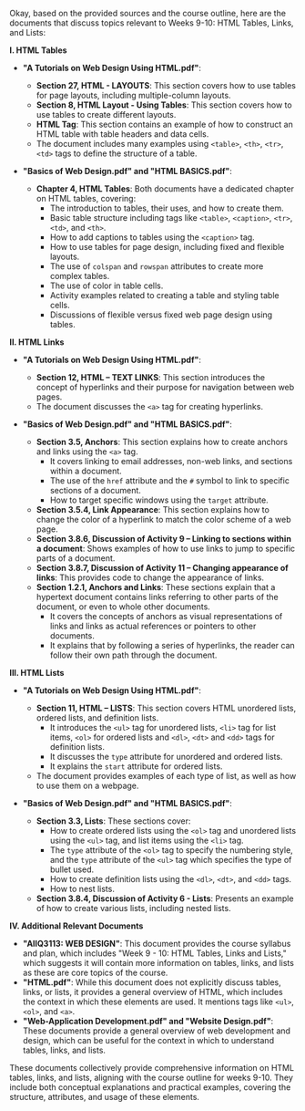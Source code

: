 Okay, based on the provided sources and the course outline, here are the documents that discuss topics relevant to Weeks 9-10: HTML Tables, Links, and Lists:

**I. HTML Tables**

- **"A Tutorials on Web Design Using HTML.pdf"**:
    
    - **Section 27, HTML - LAYOUTS**: This section covers how to use tables for page layouts, including multiple-column layouts.
    - **Section 8, HTML Layout - Using Tables**: This section covers how to use tables to create different layouts.
    - **HTML Tag**: This section contains an example of how to construct an HTML table with table headers and data cells.
    - The document includes many examples using `<table>`, `<th>`, `<tr>`, `<td>` tags to define the structure of a table.
- **"Basics of Web Design.pdf" and "HTML BASICS.pdf"**:
    
    - **Chapter 4, HTML Tables**: Both documents have a dedicated chapter on HTML tables, covering:
        - The introduction to tables, their uses, and how to create them.
        - Basic table structure including tags like `<table>`, `<caption>`, `<tr>`, `<td>`, and `<th>`.
        - How to add captions to tables using the `<caption>` tag.
        - How to use tables for page design, including fixed and flexible layouts.
        - The use of `colspan` and `rowspan` attributes to create more complex tables.
        - The use of color in table cells.
        - Activity examples related to creating a table and styling table cells.
        - Discussions of flexible versus fixed web page design using tables.

**II. HTML Links**

- **"A Tutorials on Web Design Using HTML.pdf"**:
    
    - **Section 12, HTML – TEXT LINKS**: This section introduces the concept of hyperlinks and their purpose for navigation between web pages.
    - The document discusses the `<a>` tag for creating hyperlinks.
- **"Basics of Web Design.pdf" and "HTML BASICS.pdf"**:
    
    - **Section 3.5, Anchors**: This section explains how to create anchors and links using the `<a>` tag.
        - It covers linking to email addresses, non-web links, and sections within a document.
        - The use of the `href` attribute and the `#` symbol to link to specific sections of a document.
        - How to target specific windows using the `target` attribute.
    - **Section 3.5.4, Link Appearance**: This section explains how to change the color of a hyperlink to match the color scheme of a web page.
    - **Section 3.8.6, Discussion of Activity 9 – Linking to sections within a document**: Shows examples of how to use links to jump to specific parts of a document.
    - **Section 3.8.7, Discussion of Activity 11 – Changing appearance of links**: This provides code to change the appearance of links.
    - **Section 1.2.1, Anchors and Links**: These sections explain that a hypertext document contains links referring to other parts of the document, or even to whole other documents.
        - It covers the concepts of anchors as visual representations of links and links as actual references or pointers to other documents.
        - It explains that by following a series of hyperlinks, the reader can follow their own path through the document.

**III. HTML Lists**

- **"A Tutorials on Web Design Using HTML.pdf"**:
    
    - **Section 11, HTML – LISTS**: This section covers HTML unordered lists, ordered lists, and definition lists.
        - It introduces the `<ul>` tag for unordered lists, `<li>` tag for list items, `<ol>` for ordered lists and `<dl>`, `<dt>` and `<dd>` tags for definition lists.
        - It discusses the `type` attribute for unordered and ordered lists.
        - It explains the `start` attribute for ordered lists.
    - The document provides examples of each type of list, as well as how to use them on a webpage.
- **"Basics of Web Design.pdf" and "HTML BASICS.pdf"**:
    
    - **Section 3.3, Lists**: These sections cover:
        - How to create ordered lists using the `<ol>` tag and unordered lists using the `<ul>` tag, and list items using the `<li>` tag.
        - The `type` attribute of the `<ol>` tag to specify the numbering style, and the `type` attribute of the `<ul>` tag which specifies the type of bullet used.
        - How to create definition lists using the `<dl>`, `<dt>`, and `<dd>` tags.
        - How to nest lists.
    - **Section 3.8.4, Discussion of Activity 6 - Lists**: Presents an example of how to create various lists, including nested lists.

**IV. Additional Relevant Documents**

- **"AIIQ3113: WEB DESIGN"**: This document provides the course syllabus and plan, which includes "Week 9 - 10: HTML Tables, Links and Lists," which suggests it will contain more information on tables, links, and lists as these are core topics of the course.
- **"HTML.pdf"**: While this document does not explicitly discuss tables, links, or lists, it provides a general overview of HTML, which includes the context in which these elements are used. It mentions tags like `<ul>`, `<ol>`, and `<a>`.
- **"Web-Application Development.pdf" and "Website Design.pdf"**: These documents provide a general overview of web development and design, which can be useful for the context in which to understand tables, links, and lists.

These documents collectively provide comprehensive information on HTML tables, links, and lists, aligning with the course outline for weeks 9-10. They include both conceptual explanations and practical examples, covering the structure, attributes, and usage of these elements.